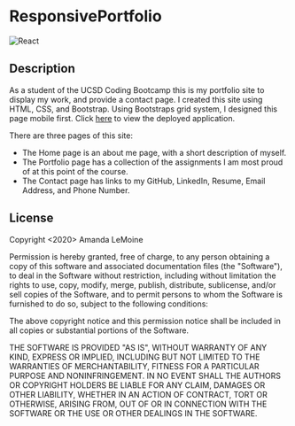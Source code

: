 # ResponsivePortfolio

![React](https://img.shields.io/badge/React-20232A?style=for-the-badge&logo=react&logoColor=61DAFB)

## Description

As a student of the UCSD Coding Bootcamp this is my portfolio site to display my work, and provide a contact page. I created this site using HTML, CSS, and Bootstrap. Using Bootstraps grid system, I designed this page mobile first. Click [here](https://veryfaye.github.io/React-Portfolio/#/) to view the deployed application.

There are three pages of this site:
 * The Home page is an about me page, with a short description of myself.
 * The Portfolio page has a collection of the assignments I am most proud of at this point of the course.
 * The Contact page has links to my GitHub, LinkedIn, Resume, Email Address, and Phone Number.

## License

Copyright <2020> Amanda LeMoine

Permission is hereby granted, free of charge, to any person obtaining a copy of this software and associated documentation files (the "Software"), to deal in the Software without restriction, including without limitation the rights to use, copy, modify, merge, publish, distribute, sublicense, and/or sell copies of the Software, and to permit persons to whom the Software is furnished to do so, subject to the following conditions:

The above copyright notice and this permission notice shall be included in all copies or substantial portions of the Software.

THE SOFTWARE IS PROVIDED "AS IS", WITHOUT WARRANTY OF ANY KIND, EXPRESS OR IMPLIED, INCLUDING BUT NOT LIMITED TO THE WARRANTIES OF MERCHANTABILITY, FITNESS FOR A PARTICULAR PURPOSE AND NONINFRINGEMENT. IN NO EVENT SHALL THE AUTHORS OR COPYRIGHT HOLDERS BE LIABLE FOR ANY CLAIM, DAMAGES OR OTHER LIABILITY, WHETHER IN AN ACTION OF CONTRACT, TORT OR OTHERWISE, ARISING FROM, OUT OF OR IN CONNECTION WITH THE SOFTWARE OR THE USE OR OTHER DEALINGS IN THE SOFTWARE.

